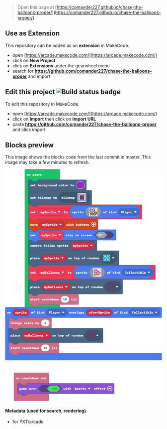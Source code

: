 


> Open this page at [https://comander227.github.io/chase-the-balloons-proper/](https://comander227.github.io/chase-the-balloons-proper/)

## Use as Extension

This repository can be added as an **extension** in MakeCode.

* open [https://arcade.makecode.com/](https://arcade.makecode.com/)
* click on **New Project**
* click on **Extensions** under the gearwheel menu
* search for **https://github.com/comander227/chase-the-balloons-proper** and import

## Edit this project ![Build status badge](https://github.com/comander227/chase-the-balloons-proper/workflows/MakeCode/badge.svg)

To edit this repository in MakeCode.

* open [https://arcade.makecode.com/](https://arcade.makecode.com/)
* click on **Import** then click on **Import URL**
* paste **https://github.com/comander227/chase-the-balloons-proper** and click import

## Blocks preview

This image shows the blocks code from the last commit in master.
This image may take a few minutes to refresh.

![A rendered view of the blocks](https://github.com/comander227/chase-the-balloons-proper/raw/master/.github/makecode/blocks.png)

#### Metadata (used for search, rendering)

* for PXT/arcade
<script src="https://makecode.com/gh-pages-embed.js"></script><script>makeCodeRender("{{ site.makecode.home_url }}", "{{ site.github.owner_name }}/{{ site.github.repository_name }}");</script>
